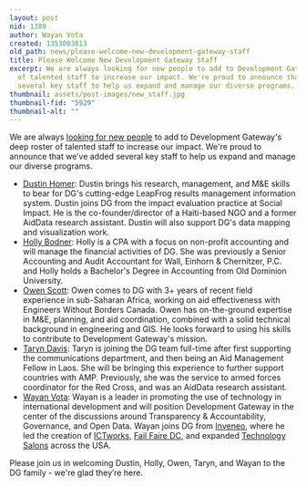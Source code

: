```yaml
---
layout: post
nid: 1389
author: Wayan Vota
created: 1353003813
old_path: news/please-welcome-new-development-gateway-staff
title: Please Welcome New Development Gateway Staff
excerpt: We are always looking for new people to add to Development Gateway's deep roster
  of talented staff to increase our impact. We're proud to announce that we’ve added
  several key staff to help us expand and manage our diverse programs.
thumbnail: assets/post-images/new_staff.jpg
thumbnail-fid: "5929"
thumbnail-alt: ""
---
```


We are always [looking for new people](/about/careers) to add to Development Gateway's deep roster of talented staff to increase our impact. We're proud to announce that we’ve added several key staff to help us expand and manage our diverse programs.

- [Dustin Homer](http://www.linkedin.com/pub/dustin-homer/25/349/b5): Dustin brings his research, management, and M&E skills to bear for DG's cutting-edge LeapFrog results management information system. Dustin joins DG from the impact evaluation practice at Social Impact. He is the co-founder/director of a Haiti-based NGO and a former AidData research assistant. Dustin will also support DG's data mapping and visualization work.
- [Holly Bodner](http://www.linkedin.com/pub/holly-bodner/50/5a/980): Holly is a CPA with a focus on non-profit accounting and will manage the financial activities of DG. She was previously a Senior Accounting and Audit Accountant for Wall, Einhorn & Chernitzer, P.C. and Holly holds a Bachelor's Degree in Accounting from Old Dominion University.
- [Owen Scott](http://www.linkedin.com/pub/owen-scott/15/17b/42a): Owen comes to DG with 3+ years of recent field experience in sub-Saharan Africa, working on aid effectiveness with Engineers Without Borders Canada. Owen has on-the-ground expertise in M&E, planning, and aid coordination, combined with a solid technical background in engineering and GIS. He looks forward to using his skills to contribute to Development Gateway's mission.
- [Taryn Davis](http://www.linkedin.com/pub/taryn-davis/20/135/119): Taryn is joining the DG team full-time after first supporting the communications department, and then being an Aid Management Fellow in Laos. She will be bringing this experience to further support countries with AMP. Previously, she was the service to armed forces coordinator for the Red Cross, and was an AidData research assistant.
- [Wayan Vota](http://www.linkedin.com/in/wayan): Wayan is a leader in promoting the use of technology in international development and will position Development Gateway in the center of the discussions around Transparency & Accountability, Governance, and Open Data. Wayan joins DG from [Inveneo](http://Inveneo.org), where he led the creation of [ICTworks](/ictworks.org), [Fail Faire DC](http://failfairedc.com), and expanded [Technology Salons](http://techsalon.org) across the USA.

Please join us in welcoming Dustin, Holly, Owen, Taryn, and Wayan to the DG family - we're glad they’re here.
